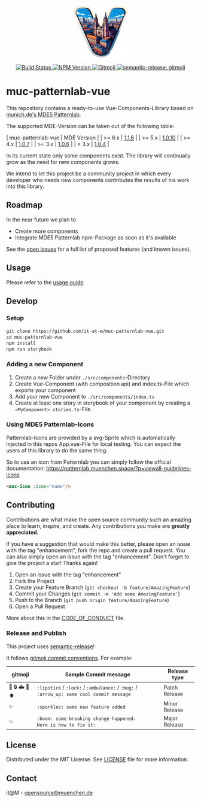 <p align="center">
    <img height="140" src="docs/images/muc-patternlab.png" />
</p>


<p align="center">
	<a href="https://github.com/it-at-m/muc-patternlab-vue/actions/workflows/build.yaml?query=branch%3Amain">
		<img 
            alt="Build Status"
            src="https://img.shields.io/github/actions/workflow/status/it-at-m/muc-patternlab-vue/build.yaml"
        >
	</a>
	<a href="https://www.npmjs.com/package/@muenchen/muc-patternlab-vue/">
		<img 
            alt="NPM Version"
            src="https://img.shields.io/npm/v/%40muenchen%2Fmuc-patternlab-vue"
        >
	</a>
	<a href="https://gitmoji.dev">
		<img 
            alt="Gitmoji"
            src="https://img.shields.io/badge/gitmoji-%20😜%20😍-FFDD67.svg"
        >
	</a>
	<a href="https://github.com/semantic-release/semantic-release">
		<img 
            alt="semantic-release: gitmoji"
            src="https://img.shields.io/badge/semantic--release-gitmoji-e10079?logo=semantic-release"
        >
	</a>
</p>

# muc-patternlab-vue

This repository contains a ready-to-use Vue-Components-Library based
on [munich.de's MDE5 Patternlab](https://patternlab.muenchen.space/). 

The supported MDE-Version can be taken out of the following table:

| muc-patternlab-vue | MDE Version |
| >= 6.x | [1.1.6](https://patternlab.muenchen.space/?p=documentation-changelog) |
| >= 5.x | [1.0.10](https://patternlab.muenchen.space/?p=documentation-changelog) |
| >= 4.x | [1.0.7](https://patternlab.muenchen.space/?p=documentation-changelog) |
| >= 3.x | [1.0.6](https://patternlab.muenchen.space/?p=documentation-changelog) |
| < 3.x | [1.0.4](https://patternlab.muenchen.space/?p=documentation-changelog) |

In its current state only some components exist. The library will continually grow as the need for new components grows.

We intend to let this project be a community project in which every developer who needs new components contributes the
results of his work into this library.

## Roadmap

In the near future we plan to

- Create more components
- Integrate MDE5 Patternlab npm-Package as soon as it's available

See the [open issues](https://github.com/it-at-m/muc-patternlab-vue/issues) for a full list of proposed features (and
known issues).

## Usage

Please refer to the [usage guide](https://it-at-m.github.io/muc-patternlab-vue/?path=/docs/getting-started--docs/).

## Develop

### Setup

```shell
git clone https://github.com/it-at-m/muc-patternlab-vue.git
cd muc-patternlab-vue
npm install
npm run storybook
```

### Adding a new Component

1. Create a new Folder under `./src/components`-Directory
2. Create Vue-Component (with composition api) and index.ts-File which exports your component
3. Add your new Component to `./src/components/index.ts`
4. Create at least one story in storybook of your component by creating a `<MyComponent>.stories.ts`-File.

### Using MDE5 Patternlab-Icons

Patternlab-Icons are provided by a svg-Sprite which is automatically injected in this repos App.vue-File for local
testing. You can expect the users of this library to do the same thing.

So to use an icon from Patternlab you can simply follow the official
documentation: https://patternlab.muenchen.space/?p=viewall-guidelines-icons

```html
<muc-icon :icon="name"/>
```

## Contributing

Contributions are what make the open source community such an amazing place to learn, inspire, and create. Any
contributions you make are **greatly appreciated**.

If you have a suggestion that would make this better, please open an issue with the tag "enhancement", fork the repo and
create a pull request. You can also simply open an issue with the tag "enhancement".
Don't forget to give the project a star! Thanks again!

1. Open an issue with the tag "enhancement"
2. Fork the Project
3. Create your Feature Branch (`git checkout -b feature/AmazingFeature`)
4. Commit your Changes (`git commit -m 'Add some AmazingFeature'`)
5. Push to the Branch (`git push origin feature/AmazingFeature`)
6. Open a Pull Request

More about this in the [CODE_OF_CONDUCT](/CODE_OF_CONDUCT.md) file.

### Release and Publish

This project uses [semantic-release](https://github.com/semantic-release/semantic-release)!

It follows [gitmoji commit conventions](https://gitmoji.dev/). For example:

| gitmoji                                        | Sample Commit message                                                                    | Release type  |
|------------------------------------------------|------------------------------------------------------------------------------------------|---------------|
| :lipstick: :lock: :ambulance: :bug: :arrow_up: | `:lipstick` / `:lock:` / `:ambulance:` / `:bug:` / `:arrow_up: some cool commit message` | Patch Release |
| :sparkles:                                     | `:sparkles: some new feature added`                                                      | Minor Release |
| :boom:                                         | `:boom: some breaking change happened.`<br>` Here is how to fix it: `                    | Major Release |

## License

Distributed under the MIT License. See [LICENSE](LICENSE) file for more information.

## Contact

it@M - opensource@muenchen.de
